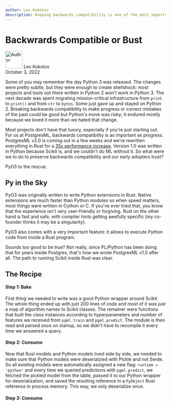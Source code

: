 ```yaml
---
author: Lev Kokotov
description: Keeping backwards compatibility is one of the most important tenants of any system.
---
```



# Backwrards Compatible or Bust

<p class="author">
  <img width="54px" height="54px" src="/images/team/lev.jpg" alt="Author" />
  Lev Kokotov<br/>
  October 3, 2022
</p>


Some of you may remember the day Python 3 was released. The changes were pretty sublte, but they were enough to create shellshock: most projects and tools out there written in Python 2 won't work in Python 3. The next decade was spent migrating mission-critical infrastructure from `print` to `print()` and from `str` to `bytes`. Some just gave up and stayed on Python 2. Breaking backwards compatibility to make progress or correct mistakes of the past could be good but Python's move was risky; it endured mostly because we loved it more than we hated that change.

Most projects don't have that luxury, especially if you're just starting out. For us at PostgresML, backwards compatibility is as important as progress. PostgresML v2.0 is coming out in a few weeks and we're rewritten everything in Rust for a [35x performance increase](http://localhost:8001/blog/postgresml-is-moving-to-rust-for-our-2.0-release/). Version 1.0 was written in Python because Scikit is, and we couldn't do ML without it. So what were we to do to preserve backwards compatibility and our early adopters trust?

PyO3 to the rescue.

## Py in the Sky

PyO3 was originally written to write Python extensions in Rust. Native extensions are much faster than Python modules so when speed matters, most things were written in Cython or C. If you've ever tried that, you know that the experience isn't very user-friendly or forgiving. Rust on the other hand is fast and safe, with compiler hints getting awefully specific (my co-founder thinks it may be a singularity).

PyO3 also comes with a very important feature: it allows to execute Python code from inside a Rust program.

Sounds too good to be true? Not really, since PL/Python has been doing that for years inside Postgres, that's how we wrote PostgresML v1.0 after all. The path to running Scikit inside Rust was clear.


## The Recipe

#### Step 1: Bake

First thing we needed to write was a good Python wrapper around Scikit. The whole thing ended up with just 200 lines of code and most of it was just a map of algorithm names to Scikit classes. The remainer were functions that built the class instances according to hyperparameters and number of features we received from `pgml.train` and `pgml.predict`. The module is then read and parsed once on startup, so we didn't have to recompile it every time we answered a query.


#### Step 2: Consume

Now that Rust models and Python models lived side by side, we needed to make sure that Python models were deserialzied with Pickle and not Serde. So all existing models were automatically assigned a new flag: `runtime = 'python'` and every time we queried predictions with `pgml.predict`, we fetched the pickled model from the table, passed it to our Python wrapper for deserialization, and saved the resulting reference in a `PyObject` Rust reference in process memory. This way, we only deserialize once.

#### Step 3: Consume
